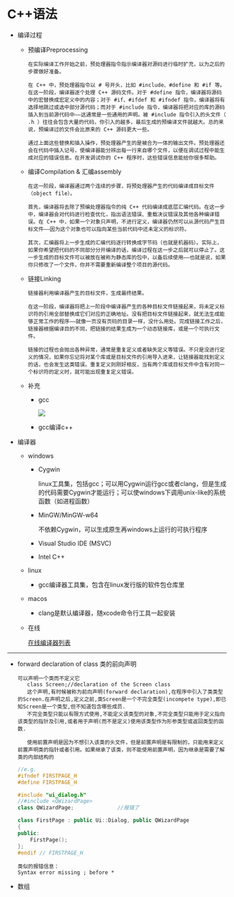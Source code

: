 # C++语法

* 编译过程

  * 预编译Preprocessing

    ``` text
    在实际编译工作开始之前，预处理器指令指示编译器对源码进行临时扩充，以为之后的步骤做好准备。
    
    在 C++ 中，预处理器指令以 # 号开头，比如 #include、#define 和 #if 等。在这一阶段，编译器逐个处理 C++ 源码文件。对于 #define 指令，编译器将源码中的宏替换成宏定义中的内容；对于 #if、#ifdef 和 #ifndef 指令，编译器将有选择地跳过或选中部分源代码；而对于 #include 指令，编译器将把对应的库的源码插入到当前源代码中——这通常是一些通用的声明。被 #include 指令引入的头文件（ .h ）往往会包含大量的代码，你引入的越多，最后生成的预编译文件就越大。总的来说，预编译过的文件会比原来的 C++ 源码更大一些。
    
    通过上面这些替换和插入操作，预处理器产生的是被合为一体的输出文件。预处理器还会在代码中插入记号，使编译器能分辨出每一行来自哪个文件，以便在调试过程中能生成对应的错误信息。在开发调试你的 C++ 程序时，这些错误信息能给你很多帮助。
    ```

    

  * 编译Compilation & 汇编assembly

    ``` text
    在这一阶段，编译器通过两个连续的步骤，将预处理器产生的代码编译成目标文件（object file）。
    
    首先，编译器将去除了预编处理器指令的纯 C++ 代码编译成底层汇编代码。在这一步中，编译器会对代码进行检查优化，指出语法错误、重载决议错误及其他各种编译错误。在 C++ 中，如果一个对象只声明，不进行定义，编译器仍然可以从源代码产生目标文件——因为这个对象也可以指向某些当前代码中还未定义的标识符。
    
    其次，汇编器将上一步生成的汇编代码逐行转换成字节码（也就是机器码）。实际上，如果你希望把代码的不同部分分开编译的话，编译过程在这一步之后就可以停止了。这一步生成的目标文件可以被放在被称为静态库的包中，以备后续使用——也就是说，如果你只修改了一个文件，你并不需要重新编译整个项目的源代码。
    ```

    

  * 链接Linking

    ```text
    链接器利用编译器产生的目标文件，生成最终结果。
    
    在这一阶段，编译器将把上一阶段中编译器产生的各种目标文件链接起来，将未定义标识符的引用全部替换成它们对应的正确地址。没有把目标文件链接起来，就无法生成能够正常工作的程序——就像一页没有页码的目录一样，没什么用处。完成链接工作之后，链接器根据编译目的不同，把链接的结果生成为一个动态链接库，或是一个可执行文件。
    
    链接的过程也会抛出各种异常，通常是重复定义或者缺失定义等错误。不只是没进行定义的情况，如果你忘记将对某个库或是目标文件的引用导入进来，让链接器能找到定义的话，也会发生这类错误。重复定义则刚好相反，当有两个库或目标文件中含有对同一个标识符的定义时，就可能出现重复定义错误。
    ```

  * 补充

    * gcc

      ![](https://i.loli.net/2021/03/15/u2yoxAvkbiJq5MQ.png)

    * gcc编译c++

      

* 编译器

  * windows

    * Cygwin

      linux工具集，包括gcc；可以用Cygwin运行gcc或者clang，但是生成的代码需要Cygwin才能运行；可以使windows下调用unix-like的系统函数（如进程函数）

    * MinGW/MinGW-w64

      不依赖Cygwin，可以生成原生再windows上运行的可执行程序

    * Visual Studio IDE (MSVC)

    * Intel C++

  * linux

    * gcc编译器工具集，包含在linux发行版的软件包仓库里

  * macos

    * clang是默认编译器，随xcode命令行工具一起安装

  * 在线

    [在线编译器列表](https://arnemertz.github.io/online-compilers/)



---

* forward declaration of class 类的前向声明

  ``` text
  可以声明一个类而不定义它
     class Screen;//declaration of the Screen class
     这个声明,有时候被称为前向声明(forward declaration),在程序中引入了类类型的Screen.在声明之后,定义之前,类Screen是一个不完全类型(incompete type),即已知Screen是一个类型,但不知道包含哪些成员.
     不完全类型只能以有限方式使用,不能定义该类型的对象,不完全类型只能用于定义指向该类型的指针及引用,或者用于声明(而不是定义)使用该类型作为形参类型或返回类型的函数.
     
     使用前置声明是因为不想引入该类的头文件，但是前置声明是有限制的，只能用来定义前置声明类的指针或者引用。如果继承了该类，则不能使用前置声明，因为继承是需要了解类的内部结构的
  ```

  ``` c++
  //e.g.
  #ifndef FIRSTPAGE_H
  #define FIRSTPAGE_H
  
  #include "ui_dialog.h"
  //#include <QWizardPage>
  class QWizardPage;              //报错了
  
  class FirstPage : public Ui::Dialog, public QWizardPage
  {
  public:
      FirstPage();
  };
  #endif // FIRSTPAGE_H
  ```

  ``` text
  类似的报错信息：
  Syntax error missing ; before *
  ```
  
  

* 数组

  ``` c++
  
  ```

  

  